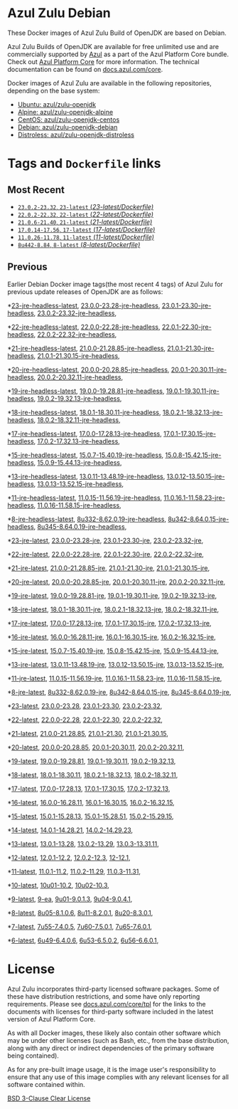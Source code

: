 Azul Zulu Debian
================

These Docker images of Azul Zulu Build of OpenJDK are based on Debian.

Azul Zulu Builds of OpenJDK are available for free unlimited use and are commercially supported by [Azul][1] as a part of the Azul Platform Core bundle.
Check out [Azul Platform Core][2] for more information. The technical documentation can be found on [docs.azul.com/core][3].

Docker images of Azul Zulu are available in the following repositories, depending on the base system:

  * [Ubuntu: azul/zulu-openjdk][4]
  * [Alpine: azul/zulu-openjdk-alpine][5]
  * [CentOS: azul/zulu-openjdk-centos][6]
  * [Debian: azul/zulu-openjdk-debian][7]
  * [Distroless: azul/zulu-openjdk-distroless][8]

Tags and `Dockerfile` links
===========================

Most Recent
-----------


  * [`23.0.2-23.32`, `23-latest` (*23-latest/Dockerfile)*][34]
  * [`22.0.2-22.32`, `22-latest` (*22-latest/Dockerfile)*][44]
  * [`21.0.6-21.40`, `21-latest` (*21-latest/Dockerfile)*][54]
  * [`17.0.14-17.56`, `17-latest` (*17-latest/Dockerfile)*][110]
  * [`11.0.26-11.78`, `11-latest` (*11-latest/Dockerfile)*][222]
  * [`8u442-8.84`, `8-latest` (*8-latest/Dockerfile)*][291]

Previous
--------

Earlier Debian Docker image tags(the most recent 4 tags) of Azul Zulu for previous update releases of OpenJDK are as follows:


  *[23-jre-headless-latest][11],
  [23.0.0-23.28-jre-headless][37],
  [23.0.1-23.30-jre-headless][39],
  [23.0.2-23.32-jre-headless][43],
  
  *[22-jre-headless-latest][12],
  [22.0.0-22.28-jre-headless][45],
  [22.0.1-22.30-jre-headless][49],
  [22.0.2-22.32-jre-headless][53],
  
  *[21-jre-headless-latest][13],
  [21.0.0-21.28.85-jre-headless][55],
  [21.0.1-21.30-jre-headless][59],
  [21.0.1-21.30.15-jre-headless][61],
  
  
  
  
  
  
  *[20-jre-headless-latest][14],
  [20.0.0-20.28.85-jre-headless][82],
  [20.0.1-20.30.11-jre-headless][84],
  [20.0.2-20.32.11-jre-headless][88],
  
  *[19-jre-headless-latest][15],
  [19.0.0-19.28.81-jre-headless][90],
  [19.0.1-19.30.11-jre-headless][94],
  [19.0.2-19.32.13-jre-headless][98],
  
  *[18-jre-headless-latest][16],
  [18.0.1-18.30.11-jre-headless][101],
  [18.0.2.1-18.32.13-jre-headless][105],
  [18.0.2-18.32.11-jre-headless][107],
  
  *[17-jre-headless-latest][17],
  [17.0.0-17.28.13-jre-headless][111],
  [17.0.1-17.30.15-jre-headless][116],
  [17.0.2-17.32.13-jre-headless][119],
  
  
  
  
  
  
  
  
  
  
  
  
  
  
  
  
  *[15-jre-headless-latest][18],
  [15.0.7-15.40.19-jre-headless][181],
  [15.0.8-15.42.15-jre-headless][185],
  [15.0.9-15.44.13-jre-headless][187],
  
  
  *[13-jre-headless-latest][19],
  [13.0.11-13.48.19-jre-headless][207],
  [13.0.12-13.50.15-jre-headless][211],
  [13.0.13-13.52.15-jre-headless][212],
  
  
  *[11-jre-headless-latest][20],
  [11.0.15-11.56.19-jre-headless][239],
  [11.0.16.1-11.58.23-jre-headless][241],
  [11.0.16-11.58.15-jre-headless][245],
  
  
  
  
  
  
  
  
  
  
  
  
  
  *[8-jre-headless-latest][21],
  [8u332-8.62.0.19-jre-headless][330],
  [8u342-8.64.0.15-jre-headless][334],
  [8u345-8.64.0.19-jre-headless][337],
  
  
  
  
  
  
  
  
  
  
  
  
  
  *[23-jre-latest][22],
  [23.0.0-23.28-jre][35],
  [23.0.1-23.30-jre][40],
  [23.0.2-23.32-jre][42],
  
  *[22-jre-latest][23],
  [22.0.0-22.28-jre][47],
  [22.0.1-22.30-jre][48],
  [22.0.2-22.32-jre][52],
  
  *[21-jre-latest][24],
  [21.0.0-21.28.85-jre][57],
  [21.0.1-21.30-jre][58],
  [21.0.1-21.30.15-jre][63],
  
  
  
  
  
  
  *[20-jre-latest][25],
  [20.0.0-20.28.85-jre][81],
  [20.0.1-20.30.11-jre][85],
  [20.0.2-20.32.11-jre][87],
  
  *[19-jre-latest][26],
  [19.0.0-19.28.81-jre][92],
  [19.0.1-19.30.11-jre][93],
  [19.0.2-19.32.13-jre][96],
  
  *[18-jre-latest][27],
  [18.0.1-18.30.11-jre][103],
  [18.0.2.1-18.32.13-jre][104],
  [18.0.2-18.32.11-jre][108],
  
  *[17-jre-latest][28],
  [17.0.0-17.28.13-jre][113],
  [17.0.1-17.30.15-jre][114],
  [17.0.2-17.32.13-jre][118],
  
  
  
  
  
  
  
  
  
  
  
  
  
  
  
  
  *[16-jre-latest][29],
  [16.0.0-16.28.11-jre][167],
  [16.0.1-16.30.15-jre][168],
  [16.0.2-16.32.15-jre][171],
  
  *[15-jre-latest][30],
  [15.0.7-15.40.19-jre][180],
  [15.0.8-15.42.15-jre][184],
  [15.0.9-15.44.13-jre][186],
  
  
  *[13-jre-latest][31],
  [13.0.11-13.48.19-jre][208],
  [13.0.12-13.50.15-jre][209],
  [13.0.13-13.52.15-jre][214],
  
  
  *[11-jre-latest][32],
  [11.0.15-11.56.19-jre][238],
  [11.0.16.1-11.58.23-jre][243],
  [11.0.16-11.58.15-jre][246],
  
  
  
  
  
  
  
  
  
  
  
  
  
  *[8-jre-latest][33],
  [8u332-8.62.0.19-jre][331],
  [8u342-8.64.0.15-jre][335],
  [8u345-8.64.0.19-jre][338],
  
  
  
  
  
  
  
  
  
  
  
  
  
  *[23-latest][34],
  [23.0.0-23.28][36],
  [23.0.1-23.30][38],
  [23.0.2-23.32][41],
  
  *[22-latest][44],
  [22.0.0-22.28][46],
  [22.0.1-22.30][50],
  [22.0.2-22.32][51],
  
  *[21-latest][54],
  [21.0.0-21.28.85][56],
  [21.0.1-21.30][60],
  [21.0.1-21.30.15][62],
  
  
  
  
  
  
  *[20-latest][79],
  [20.0.0-20.28.85][80],
  [20.0.1-20.30.11][83],
  [20.0.2-20.32.11][86],
  
  *[19-latest][89],
  [19.0.0-19.28.81][91],
  [19.0.1-19.30.11][95],
  [19.0.2-19.32.13][97],
  
  
  *[18-latest][100],
  [18.0.1-18.30.11][102],
  [18.0.2.1-18.32.13][106],
  [18.0.2-18.32.11][109],
  
  *[17-latest][110],
  [17.0.0-17.28.13][112],
  [17.0.1-17.30.15][115],
  [17.0.2-17.32.13][117],
  
  
  
  
  
  
  
  
  
  
  
  
  
  
  
  
  *[16-latest][165],
  [16.0.0-16.28.11][166],
  [16.0.1-16.30.15][169],
  [16.0.2-16.32.15][170],
  
  *[15-latest][172],
  [15.0.1-15.28.13][173],
  [15.0.1-15.28.51][174],
  [15.0.2-15.29.15][175],
  
  
  
  
  
  
  
  
  
  *[14-latest][192],
  [14.0.1-14.28.21][193],
  [14.0.2-14.29.23][194],
  
  *[13-latest][195],
  [13.0.1-13.28][196],
  [13.0.2-13.29][197],
  [13.0.3-13.31.11][198],
  
  
  
  
  
  
  
  
  
  
  
  
  *[12-latest][218],
  [12.0.1-12.2][219],
  [12.0.2-12.3][220],
  [12-12.1][221],
  
  *[11-latest][222],
  [11.0.1-11.2][223],
  [11.0.2-11.29][224],
  [11.0.3-11.31][225],
  
  
  
  
  
  
  
  
  
  
  
  
  
  
  
  
  
  
  
  
  
  
  
  
  
  
  
  
  *[10-latest][283],
  [10u01-10.2][284],
  [10u02-10.3][285],
  
  *[9-latest][286],
  [9-ea][287],
  [9u01-9.0.1.3][288],
  [9u04-9.0.4.1][289],
  
  
  *[8-latest][291],
  [8u05-8.1.0.6][292],
  [8u11-8.2.0.1][293],
  [8u20-8.3.0.1][294],
  
  
  
  
  
  
  
  
  
  
  
  
  
  
  
  
  
  
  
  
  
  
  
  
  
  
  
  
  
  
  
  
  
  
  
  
  
  
  
  
  
  
  
  
  
  
  
  
  
  
  
  *[7-latest][375],
  [7u55-7.4.0.5][376],
  [7u60-7.5.0.1][377],
  [7u65-7.6.0.1][378],
  
  
  
  
  
  
  
  
  
  
  
  
  
  
  
  
  
  
  
  
  
  
  
  
  
  
  
  
  
  
  
  
  
  
  
  *[6-latest][413],
  [6u49-6.4.0.6][414],
  [6u53-6.5.0.2][415],
  [6u56-6.6.0.1][416],
  
  
  
  
  
  
  
  
  
  
  
  
  
  
  
  
  License
=======

Azul Zulu incorporates third-party licensed software packages. Some of these have distribution restrictions, and some have only reporting requirements. Please see [docs.azul.com/core/tpl][9] for the links to the documents with licenses for third-party software included in the latest version of Azul Platform Core.

As with all Docker images, these likely also contain other software which may be under other licenses (such as Bash, etc., from the base distribution, along with any direct or indirect dependencies of the primary software being contained).

As for any pre-built image usage, it is the image user's responsibility to ensure that any use of this image complies with any relevant licenses for all software contained within.

[BSD 3-Clause Clear License][10]

  [1]: https://www.azul.com/
  [2]: https://www.azul.com/products/core/
  [3]: https://docs.azul.com/core/
  [4]: https://hub.docker.com/r/azul/zulu-openjdk
  [5]: https://hub.docker.com/r/azul/zulu-openjdk-alpine
  [6]: https://hub.docker.com/r/azul/zulu-openjdk-centos
  [7]: https://hub.docker.com/r/azul/zulu-openjdk-debian
  [8]: https://hub.docker.com/r/azul/zulu-openjdk-distroless
  [9]: https://docs.azul.com/core/tpl
  [10]: https://github.com/zulu-openjdk/zulu-openjdk/blob/master/LICENSE.txt


  [11]: https://github.com/zulu-openjdk/zulu-openjdk/blob/master/debian/23-jre-headless-latest/Dockerfile
  [37]: https://github.com/zulu-openjdk/zulu-openjdk/blob/master/debian/23.0.0-23.28-jre-headless/Dockerfile
  [39]: https://github.com/zulu-openjdk/zulu-openjdk/blob/master/debian/23.0.1-23.30-jre-headless/Dockerfile
  [43]: https://github.com/zulu-openjdk/zulu-openjdk/blob/master/debian/23.0.2-23.32-jre-headless/Dockerfile
  
  [12]: https://github.com/zulu-openjdk/zulu-openjdk/blob/master/debian/22-jre-headless-latest/Dockerfile
  [45]: https://github.com/zulu-openjdk/zulu-openjdk/blob/master/debian/22.0.0-22.28-jre-headless/Dockerfile
  [49]: https://github.com/zulu-openjdk/zulu-openjdk/blob/master/debian/22.0.1-22.30-jre-headless/Dockerfile
  [53]: https://github.com/zulu-openjdk/zulu-openjdk/blob/master/debian/22.0.2-22.32-jre-headless/Dockerfile
  
  [13]: https://github.com/zulu-openjdk/zulu-openjdk/blob/master/debian/21-jre-headless-latest/Dockerfile
  [55]: https://github.com/zulu-openjdk/zulu-openjdk/blob/master/debian/21.0.0-21.28.85-jre-headless/Dockerfile
  [59]: https://github.com/zulu-openjdk/zulu-openjdk/blob/master/debian/21.0.1-21.30-jre-headless/Dockerfile
  [61]: https://github.com/zulu-openjdk/zulu-openjdk/blob/master/debian/21.0.1-21.30.15-jre-headless/Dockerfile
  
  
  
  
  
  
  [14]: https://github.com/zulu-openjdk/zulu-openjdk/blob/master/debian/20-jre-headless-latest/Dockerfile
  [82]: https://github.com/zulu-openjdk/zulu-openjdk/blob/master/debian/20.0.0-20.28.85-jre-headless/Dockerfile
  [84]: https://github.com/zulu-openjdk/zulu-openjdk/blob/master/debian/20.0.1-20.30.11-jre-headless/Dockerfile
  [88]: https://github.com/zulu-openjdk/zulu-openjdk/blob/master/debian/20.0.2-20.32.11-jre-headless/Dockerfile
  
  [15]: https://github.com/zulu-openjdk/zulu-openjdk/blob/master/debian/19-jre-headless-latest/Dockerfile
  [90]: https://github.com/zulu-openjdk/zulu-openjdk/blob/master/debian/19.0.0-19.28.81-jre-headless/Dockerfile
  [94]: https://github.com/zulu-openjdk/zulu-openjdk/blob/master/debian/19.0.1-19.30.11-jre-headless/Dockerfile
  [98]: https://github.com/zulu-openjdk/zulu-openjdk/blob/master/debian/19.0.2-19.32.13-jre-headless/Dockerfile
  
  [16]: https://github.com/zulu-openjdk/zulu-openjdk/blob/master/debian/18-jre-headless-latest/Dockerfile
  [101]: https://github.com/zulu-openjdk/zulu-openjdk/blob/master/debian/18.0.1-18.30.11-jre-headless/Dockerfile
  [105]: https://github.com/zulu-openjdk/zulu-openjdk/blob/master/debian/18.0.2.1-18.32.13-jre-headless/Dockerfile
  [107]: https://github.com/zulu-openjdk/zulu-openjdk/blob/master/debian/18.0.2-18.32.11-jre-headless/Dockerfile
  
  [17]: https://github.com/zulu-openjdk/zulu-openjdk/blob/master/debian/17-jre-headless-latest/Dockerfile
  [111]: https://github.com/zulu-openjdk/zulu-openjdk/blob/master/debian/17.0.0-17.28.13-jre-headless/Dockerfile
  [116]: https://github.com/zulu-openjdk/zulu-openjdk/blob/master/debian/17.0.1-17.30.15-jre-headless/Dockerfile
  [119]: https://github.com/zulu-openjdk/zulu-openjdk/blob/master/debian/17.0.2-17.32.13-jre-headless/Dockerfile
  
  
  
  
  
  
  
  
  
  
  
  
  
  
  
  
  [18]: https://github.com/zulu-openjdk/zulu-openjdk/blob/master/debian/15-jre-headless-latest/Dockerfile
  [181]: https://github.com/zulu-openjdk/zulu-openjdk/blob/master/debian/15.0.7-15.40.19-jre-headless/Dockerfile
  [185]: https://github.com/zulu-openjdk/zulu-openjdk/blob/master/debian/15.0.8-15.42.15-jre-headless/Dockerfile
  [187]: https://github.com/zulu-openjdk/zulu-openjdk/blob/master/debian/15.0.9-15.44.13-jre-headless/Dockerfile
  
  
  [19]: https://github.com/zulu-openjdk/zulu-openjdk/blob/master/debian/13-jre-headless-latest/Dockerfile
  [207]: https://github.com/zulu-openjdk/zulu-openjdk/blob/master/debian/13.0.11-13.48.19-jre-headless/Dockerfile
  [211]: https://github.com/zulu-openjdk/zulu-openjdk/blob/master/debian/13.0.12-13.50.15-jre-headless/Dockerfile
  [212]: https://github.com/zulu-openjdk/zulu-openjdk/blob/master/debian/13.0.13-13.52.15-jre-headless/Dockerfile
  
  
  [20]: https://github.com/zulu-openjdk/zulu-openjdk/blob/master/debian/11-jre-headless-latest/Dockerfile
  [239]: https://github.com/zulu-openjdk/zulu-openjdk/blob/master/debian/11.0.15-11.56.19-jre-headless/Dockerfile
  [241]: https://github.com/zulu-openjdk/zulu-openjdk/blob/master/debian/11.0.16.1-11.58.23-jre-headless/Dockerfile
  [245]: https://github.com/zulu-openjdk/zulu-openjdk/blob/master/debian/11.0.16-11.58.15-jre-headless/Dockerfile
  
  
  
  
  
  
  
  
  
  
  
  
  
  [21]: https://github.com/zulu-openjdk/zulu-openjdk/blob/master/debian/8-jre-headless-latest/Dockerfile
  [330]: https://github.com/zulu-openjdk/zulu-openjdk/blob/master/debian/8u332-8.62.0.19-jre-headless/Dockerfile
  [334]: https://github.com/zulu-openjdk/zulu-openjdk/blob/master/debian/8u342-8.64.0.15-jre-headless/Dockerfile
  [337]: https://github.com/zulu-openjdk/zulu-openjdk/blob/master/debian/8u345-8.64.0.19-jre-headless/Dockerfile
  
  
  
  
  
  
  
  
  
  
  
  
  
  [22]: https://github.com/zulu-openjdk/zulu-openjdk/blob/master/debian/23-jre-latest/Dockerfile
  [35]: https://github.com/zulu-openjdk/zulu-openjdk/blob/master/debian/23.0.0-23.28-jre/Dockerfile
  [40]: https://github.com/zulu-openjdk/zulu-openjdk/blob/master/debian/23.0.1-23.30-jre/Dockerfile
  [42]: https://github.com/zulu-openjdk/zulu-openjdk/blob/master/debian/23.0.2-23.32-jre/Dockerfile
  
  [23]: https://github.com/zulu-openjdk/zulu-openjdk/blob/master/debian/22-jre-latest/Dockerfile
  [47]: https://github.com/zulu-openjdk/zulu-openjdk/blob/master/debian/22.0.0-22.28-jre/Dockerfile
  [48]: https://github.com/zulu-openjdk/zulu-openjdk/blob/master/debian/22.0.1-22.30-jre/Dockerfile
  [52]: https://github.com/zulu-openjdk/zulu-openjdk/blob/master/debian/22.0.2-22.32-jre/Dockerfile
  
  [24]: https://github.com/zulu-openjdk/zulu-openjdk/blob/master/debian/21-jre-latest/Dockerfile
  [57]: https://github.com/zulu-openjdk/zulu-openjdk/blob/master/debian/21.0.0-21.28.85-jre/Dockerfile
  [58]: https://github.com/zulu-openjdk/zulu-openjdk/blob/master/debian/21.0.1-21.30-jre/Dockerfile
  [63]: https://github.com/zulu-openjdk/zulu-openjdk/blob/master/debian/21.0.1-21.30.15-jre/Dockerfile
  
  
  
  
  
  
  [25]: https://github.com/zulu-openjdk/zulu-openjdk/blob/master/debian/20-jre-latest/Dockerfile
  [81]: https://github.com/zulu-openjdk/zulu-openjdk/blob/master/debian/20.0.0-20.28.85-jre/Dockerfile
  [85]: https://github.com/zulu-openjdk/zulu-openjdk/blob/master/debian/20.0.1-20.30.11-jre/Dockerfile
  [87]: https://github.com/zulu-openjdk/zulu-openjdk/blob/master/debian/20.0.2-20.32.11-jre/Dockerfile
  
  [26]: https://github.com/zulu-openjdk/zulu-openjdk/blob/master/debian/19-jre-latest/Dockerfile
  [92]: https://github.com/zulu-openjdk/zulu-openjdk/blob/master/debian/19.0.0-19.28.81-jre/Dockerfile
  [93]: https://github.com/zulu-openjdk/zulu-openjdk/blob/master/debian/19.0.1-19.30.11-jre/Dockerfile
  [96]: https://github.com/zulu-openjdk/zulu-openjdk/blob/master/debian/19.0.2-19.32.13-jre/Dockerfile
  
  [27]: https://github.com/zulu-openjdk/zulu-openjdk/blob/master/debian/18-jre-latest/Dockerfile
  [103]: https://github.com/zulu-openjdk/zulu-openjdk/blob/master/debian/18.0.1-18.30.11-jre/Dockerfile
  [104]: https://github.com/zulu-openjdk/zulu-openjdk/blob/master/debian/18.0.2.1-18.32.13-jre/Dockerfile
  [108]: https://github.com/zulu-openjdk/zulu-openjdk/blob/master/debian/18.0.2-18.32.11-jre/Dockerfile
  
  [28]: https://github.com/zulu-openjdk/zulu-openjdk/blob/master/debian/17-jre-latest/Dockerfile
  [113]: https://github.com/zulu-openjdk/zulu-openjdk/blob/master/debian/17.0.0-17.28.13-jre/Dockerfile
  [114]: https://github.com/zulu-openjdk/zulu-openjdk/blob/master/debian/17.0.1-17.30.15-jre/Dockerfile
  [118]: https://github.com/zulu-openjdk/zulu-openjdk/blob/master/debian/17.0.2-17.32.13-jre/Dockerfile
  
  
  
  
  
  
  
  
  
  
  
  
  
  
  
  
  [29]: https://github.com/zulu-openjdk/zulu-openjdk/blob/master/debian/16-jre-latest/Dockerfile
  [167]: https://github.com/zulu-openjdk/zulu-openjdk/blob/master/debian/16.0.0-16.28.11-jre/Dockerfile
  [168]: https://github.com/zulu-openjdk/zulu-openjdk/blob/master/debian/16.0.1-16.30.15-jre/Dockerfile
  [171]: https://github.com/zulu-openjdk/zulu-openjdk/blob/master/debian/16.0.2-16.32.15-jre/Dockerfile
  
  [30]: https://github.com/zulu-openjdk/zulu-openjdk/blob/master/debian/15-jre-latest/Dockerfile
  [180]: https://github.com/zulu-openjdk/zulu-openjdk/blob/master/debian/15.0.7-15.40.19-jre/Dockerfile
  [184]: https://github.com/zulu-openjdk/zulu-openjdk/blob/master/debian/15.0.8-15.42.15-jre/Dockerfile
  [186]: https://github.com/zulu-openjdk/zulu-openjdk/blob/master/debian/15.0.9-15.44.13-jre/Dockerfile
  
  
  [31]: https://github.com/zulu-openjdk/zulu-openjdk/blob/master/debian/13-jre-latest/Dockerfile
  [208]: https://github.com/zulu-openjdk/zulu-openjdk/blob/master/debian/13.0.11-13.48.19-jre/Dockerfile
  [209]: https://github.com/zulu-openjdk/zulu-openjdk/blob/master/debian/13.0.12-13.50.15-jre/Dockerfile
  [214]: https://github.com/zulu-openjdk/zulu-openjdk/blob/master/debian/13.0.13-13.52.15-jre/Dockerfile
  
  
  [32]: https://github.com/zulu-openjdk/zulu-openjdk/blob/master/debian/11-jre-latest/Dockerfile
  [238]: https://github.com/zulu-openjdk/zulu-openjdk/blob/master/debian/11.0.15-11.56.19-jre/Dockerfile
  [243]: https://github.com/zulu-openjdk/zulu-openjdk/blob/master/debian/11.0.16.1-11.58.23-jre/Dockerfile
  [246]: https://github.com/zulu-openjdk/zulu-openjdk/blob/master/debian/11.0.16-11.58.15-jre/Dockerfile
  
  
  
  
  
  
  
  
  
  
  
  
  
  [33]: https://github.com/zulu-openjdk/zulu-openjdk/blob/master/debian/8-jre-latest/Dockerfile
  [331]: https://github.com/zulu-openjdk/zulu-openjdk/blob/master/debian/8u332-8.62.0.19-jre/Dockerfile
  [335]: https://github.com/zulu-openjdk/zulu-openjdk/blob/master/debian/8u342-8.64.0.15-jre/Dockerfile
  [338]: https://github.com/zulu-openjdk/zulu-openjdk/blob/master/debian/8u345-8.64.0.19-jre/Dockerfile
  
  
  
  
  
  
  
  
  
  
  
  
  
  [34]: https://github.com/zulu-openjdk/zulu-openjdk/blob/master/debian/23-latest/Dockerfile
  [36]: https://github.com/zulu-openjdk/zulu-openjdk/blob/master/debian/23.0.0-23.28/Dockerfile
  [38]: https://github.com/zulu-openjdk/zulu-openjdk/blob/master/debian/23.0.1-23.30/Dockerfile
  [41]: https://github.com/zulu-openjdk/zulu-openjdk/blob/master/debian/23.0.2-23.32/Dockerfile
  
  [44]: https://github.com/zulu-openjdk/zulu-openjdk/blob/master/debian/22-latest/Dockerfile
  [46]: https://github.com/zulu-openjdk/zulu-openjdk/blob/master/debian/22.0.0-22.28/Dockerfile
  [50]: https://github.com/zulu-openjdk/zulu-openjdk/blob/master/debian/22.0.1-22.30/Dockerfile
  [51]: https://github.com/zulu-openjdk/zulu-openjdk/blob/master/debian/22.0.2-22.32/Dockerfile
  
  [54]: https://github.com/zulu-openjdk/zulu-openjdk/blob/master/debian/21-latest/Dockerfile
  [56]: https://github.com/zulu-openjdk/zulu-openjdk/blob/master/debian/21.0.0-21.28.85/Dockerfile
  [60]: https://github.com/zulu-openjdk/zulu-openjdk/blob/master/debian/21.0.1-21.30/Dockerfile
  [62]: https://github.com/zulu-openjdk/zulu-openjdk/blob/master/debian/21.0.1-21.30.15/Dockerfile
  
  
  
  
  
  
  [79]: https://github.com/zulu-openjdk/zulu-openjdk/blob/master/debian/20-latest/Dockerfile
  [80]: https://github.com/zulu-openjdk/zulu-openjdk/blob/master/debian/20.0.0-20.28.85/Dockerfile
  [83]: https://github.com/zulu-openjdk/zulu-openjdk/blob/master/debian/20.0.1-20.30.11/Dockerfile
  [86]: https://github.com/zulu-openjdk/zulu-openjdk/blob/master/debian/20.0.2-20.32.11/Dockerfile
  
  [89]: https://github.com/zulu-openjdk/zulu-openjdk/blob/master/debian/19-latest/Dockerfile
  [91]: https://github.com/zulu-openjdk/zulu-openjdk/blob/master/debian/19.0.0-19.28.81/Dockerfile
  [95]: https://github.com/zulu-openjdk/zulu-openjdk/blob/master/debian/19.0.1-19.30.11/Dockerfile
  [97]: https://github.com/zulu-openjdk/zulu-openjdk/blob/master/debian/19.0.2-19.32.13/Dockerfile
  
  
  [100]: https://github.com/zulu-openjdk/zulu-openjdk/blob/master/debian/18-latest/Dockerfile
  [102]: https://github.com/zulu-openjdk/zulu-openjdk/blob/master/debian/18.0.1-18.30.11/Dockerfile
  [106]: https://github.com/zulu-openjdk/zulu-openjdk/blob/master/debian/18.0.2.1-18.32.13/Dockerfile
  [109]: https://github.com/zulu-openjdk/zulu-openjdk/blob/master/debian/18.0.2-18.32.11/Dockerfile
  
  [110]: https://github.com/zulu-openjdk/zulu-openjdk/blob/master/debian/17-latest/Dockerfile
  [112]: https://github.com/zulu-openjdk/zulu-openjdk/blob/master/debian/17.0.0-17.28.13/Dockerfile
  [115]: https://github.com/zulu-openjdk/zulu-openjdk/blob/master/debian/17.0.1-17.30.15/Dockerfile
  [117]: https://github.com/zulu-openjdk/zulu-openjdk/blob/master/debian/17.0.2-17.32.13/Dockerfile
  
  
  
  
  
  
  
  
  
  
  
  
  
  
  
  
  [165]: https://github.com/zulu-openjdk/zulu-openjdk/blob/master/debian/16-latest/Dockerfile
  [166]: https://github.com/zulu-openjdk/zulu-openjdk/blob/master/debian/16.0.0-16.28.11/Dockerfile
  [169]: https://github.com/zulu-openjdk/zulu-openjdk/blob/master/debian/16.0.1-16.30.15/Dockerfile
  [170]: https://github.com/zulu-openjdk/zulu-openjdk/blob/master/debian/16.0.2-16.32.15/Dockerfile
  
  [172]: https://github.com/zulu-openjdk/zulu-openjdk/blob/master/debian/15-latest/Dockerfile
  [173]: https://github.com/zulu-openjdk/zulu-openjdk/blob/master/debian/15.0.1-15.28.13/Dockerfile
  [174]: https://github.com/zulu-openjdk/zulu-openjdk/blob/master/debian/15.0.1-15.28.51/Dockerfile
  [175]: https://github.com/zulu-openjdk/zulu-openjdk/blob/master/debian/15.0.2-15.29.15/Dockerfile
  
  
  
  
  
  
  
  
  
  [192]: https://github.com/zulu-openjdk/zulu-openjdk/blob/master/debian/14-latest/Dockerfile
  [193]: https://github.com/zulu-openjdk/zulu-openjdk/blob/master/debian/14.0.1-14.28.21/Dockerfile
  [194]: https://github.com/zulu-openjdk/zulu-openjdk/blob/master/debian/14.0.2-14.29.23/Dockerfile
  
  [195]: https://github.com/zulu-openjdk/zulu-openjdk/blob/master/debian/13-latest/Dockerfile
  [196]: https://github.com/zulu-openjdk/zulu-openjdk/blob/master/debian/13.0.1-13.28/Dockerfile
  [197]: https://github.com/zulu-openjdk/zulu-openjdk/blob/master/debian/13.0.2-13.29/Dockerfile
  [198]: https://github.com/zulu-openjdk/zulu-openjdk/blob/master/debian/13.0.3-13.31.11/Dockerfile
  
  
  
  
  
  
  
  
  
  
  
  
  [218]: https://github.com/zulu-openjdk/zulu-openjdk/blob/master/debian/12-latest/Dockerfile
  [219]: https://github.com/zulu-openjdk/zulu-openjdk/blob/master/debian/12.0.1-12.2/Dockerfile
  [220]: https://github.com/zulu-openjdk/zulu-openjdk/blob/master/debian/12.0.2-12.3/Dockerfile
  [221]: https://github.com/zulu-openjdk/zulu-openjdk/blob/master/debian/12-12.1/Dockerfile
  
  [222]: https://github.com/zulu-openjdk/zulu-openjdk/blob/master/debian/11-latest/Dockerfile
  [223]: https://github.com/zulu-openjdk/zulu-openjdk/blob/master/debian/11.0.1-11.2/Dockerfile
  [224]: https://github.com/zulu-openjdk/zulu-openjdk/blob/master/debian/11.0.2-11.29/Dockerfile
  [225]: https://github.com/zulu-openjdk/zulu-openjdk/blob/master/debian/11.0.3-11.31/Dockerfile
  
  
  
  
  
  
  
  
  
  
  
  
  
  
  
  
  
  
  
  
  
  
  
  
  
  
  
  
  [283]: https://github.com/zulu-openjdk/zulu-openjdk/blob/master/debian/10-latest/Dockerfile
  [284]: https://github.com/zulu-openjdk/zulu-openjdk/blob/master/debian/10u01-10.2/Dockerfile
  [285]: https://github.com/zulu-openjdk/zulu-openjdk/blob/master/debian/10u02-10.3/Dockerfile
  
  [286]: https://github.com/zulu-openjdk/zulu-openjdk/blob/master/debian/9-latest/Dockerfile
  [287]: https://github.com/zulu-openjdk/zulu-openjdk/blob/master/debian/9-ea/Dockerfile
  [288]: https://github.com/zulu-openjdk/zulu-openjdk/blob/master/debian/9u01-9.0.1.3/Dockerfile
  [289]: https://github.com/zulu-openjdk/zulu-openjdk/blob/master/debian/9u04-9.0.4.1/Dockerfile
  
  
  [291]: https://github.com/zulu-openjdk/zulu-openjdk/blob/master/debian/8-latest/Dockerfile
  [292]: https://github.com/zulu-openjdk/zulu-openjdk/blob/master/debian/8u05-8.1.0.6/Dockerfile
  [293]: https://github.com/zulu-openjdk/zulu-openjdk/blob/master/debian/8u11-8.2.0.1/Dockerfile
  [294]: https://github.com/zulu-openjdk/zulu-openjdk/blob/master/debian/8u20-8.3.0.1/Dockerfile
  
  
  
  
  
  
  
  
  
  
  
  
  
  
  
  
  
  
  
  
  
  
  
  
  
  
  
  
  
  
  
  
  
  
  
  
  
  
  
  
  
  
  
  
  
  
  
  
  
  
  
  [375]: https://github.com/zulu-openjdk/zulu-openjdk/blob/master/debian/7-latest/Dockerfile
  [376]: https://github.com/zulu-openjdk/zulu-openjdk/blob/master/debian/7u55-7.4.0.5/Dockerfile
  [377]: https://github.com/zulu-openjdk/zulu-openjdk/blob/master/debian/7u60-7.5.0.1/Dockerfile
  [378]: https://github.com/zulu-openjdk/zulu-openjdk/blob/master/debian/7u65-7.6.0.1/Dockerfile
  
  
  
  
  
  
  
  
  
  
  
  
  
  
  
  
  
  
  
  
  
  
  
  
  
  
  
  
  
  
  
  
  
  
  
  [413]: https://github.com/zulu-openjdk/zulu-openjdk/blob/master/debian/6-latest/Dockerfile
  [414]: https://github.com/zulu-openjdk/zulu-openjdk/blob/master/debian/6u49-6.4.0.6/Dockerfile
  [415]: https://github.com/zulu-openjdk/zulu-openjdk/blob/master/debian/6u53-6.5.0.2/Dockerfile
  [416]: https://github.com/zulu-openjdk/zulu-openjdk/blob/master/debian/6u56-6.6.0.1/Dockerfile
  
  
  
  
  
  
  
  
  
  
  
  
  
  
  
  
  